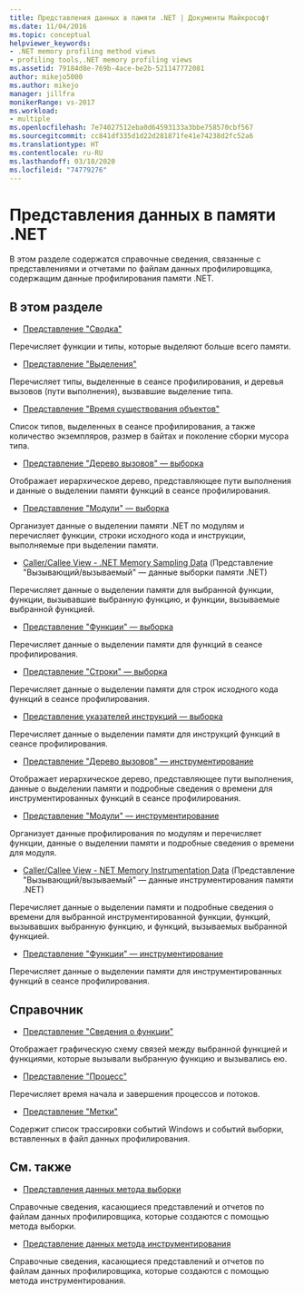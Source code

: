 ```yaml
---
title: Представления данных в памяти .NET | Документы Майкрософт
ms.date: 11/04/2016
ms.topic: conceptual
helpviewer_keywords:
- .NET memory profiling method views
- profiling tools,.NET memory profiling views
ms.assetid: 79184d8e-769b-4ace-be2b-521147772081
author: mikejo5000
ms.author: mikejo
manager: jillfra
monikerRange: vs-2017
ms.workload:
- multiple
ms.openlocfilehash: 7e74027512eba0d64593133a3bbe758570cbf567
ms.sourcegitcommit: cc841df335d1d22d281871fe41e74238d2fc52a6
ms.translationtype: HT
ms.contentlocale: ru-RU
ms.lasthandoff: 03/18/2020
ms.locfileid: "74779276"
---
```

# <a name="net-memory-data-views"></a>Представления данных в памяти .NET
В этом разделе содержатся справочные сведения, связанные с представлениями и отчетами по файлам данных профилировщика, содержащим данные профилирования памяти .NET.

## <a name="in-this-section"></a>В этом разделе
- [Представление "Сводка"](../profiling/summary-view-dotnet-memory-data.md)

 Перечисляет функции и типы, которые выделяют больше всего памяти.

- [Представление "Выделения"](../profiling/dotnet-memory-allocations-view.md)

 Перечисляет типы, выделенные в сеансе профилирования, и деревья вызовов (пути выполнения), вызвавшие выделение типа.

- [Представление "Время существования объектов"](../profiling/object-lifetime-view.md)

 Список типов, выделенных в сеансе профилирования, а также количество экземпляров, размер в байтах и поколение сборки мусора типа.

- [Представление "Дерево вызовов" — выборка](../profiling/call-tree-view-dotnet-memory-sampling-data.md)

 Отображает иерархическое дерево, представляющее пути выполнения и данные о выделении памяти функций в сеансе профилирования.

- [Представление "Модули" — выборка](../profiling/modules-view-dotnet-memory-sampling-data.md)

 Организует данные о выделении памяти .NET по модулям и перечисляет функции, строки исходного кода и инструкции, выполняемые при выделении памяти.

- [Caller/Callee View - .NET Memory Sampling Data](../profiling/caller-callee-view-dotnet-memory-sampling-data.md) (Представление "Вызывающий/вызываемый" — данные выборки памяти .NET)

 Перечисляет данные о выделении памяти для выбранной функции, функции, вызывавшие выбранную функцию, и функции, вызываемые выбранной функцией.

- [Представление "Функции" — выборка](../profiling/functions-view-dotnet-memory-sampling-data.md)

 Перечисляет данные о выделении памяти для функций в сеансе профилирования.

- [Представление "Строки" — выборка](../profiling/lines-view-dotnet-memory-sampling-data.md)

 Перечисляет данные о выделении памяти для строк исходного кода функций в сеансе профилирования.

- [Представление указателей инструкций — выборка](../profiling/instruction-pointers-ips-view-dotnet-memory-sampling-data.md)

 Перечисляет данные о выделении памяти для инструкций функций в сеансе профилирования.

- [Представление "Дерево вызовов" — инструментирование](../profiling/call-tree-view-dotnet-memory-instrumentation-data.md)

 Отображает иерархическое дерево, представляющее пути выполнения, данные о выделении памяти и подробные сведения о времени для инструментированных функций в сеансе профилирования.

- [Представление "Модули" — инструментирование](../profiling/modules-view-dotnet-memory-instrumentation-data.md)

 Организует данные профилирования по модулям и перечисляет функции, данные о выделении памяти и подробные сведения о времени для модуля.

- [Caller/Callee View - NET Memory Instrumentation Data](../profiling/caller-callee-view-net-memory-instrumentation-data.md) (Представление "Вызывающий/вызываемый" — данные инструментирования памяти .NET)

 Перечисляет данные о выделении памяти и подробные сведения о времени для выбранной инструментированной функции, функций, вызывавших выбранную функцию, и функций, вызываемых выбранной функцией.

- [Представление "Функции" — инструментирование](../profiling/functions-view-dotnet-memory-instrumentation-data.md)

 Перечисляет данные о выделении памяти для инструментированных функций в сеансе профилирования.

## <a name="reference"></a>Справочник
- [Представление "Сведения о функции"](../profiling/function-details-view.md)

 Отображает графическую схему связей между выбранной функцией и функциями, которые вызывали выбранную функцию и вызывались ею.

- [Представление "Процесс"](../profiling/process-view.md)

 Перечисляет время начала и завершения процессов и потоков.

- [Представление "Метки"](../profiling/marks-view.md)

 Содержит список трассировки событий Windows и событий выборки, вставленных в файл данных профилирования.

## <a name="related-sections"></a>См. также
- [Представления данных метода выборки](../profiling/profiler-sampling-method-data-views.md)

 Справочные сведения, касающиеся представлений и отчетов по файлам данных профилировщика, которые создаются с помощью метода выборки.

- [Представление данных метода инструментирования](../profiling/instrumentation-method-data-views.md)

 Справочные сведения, касающиеся представлений и отчетов по файлам данных профилировщика, которые создаются с помощью метода инструментирования.
